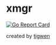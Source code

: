 # xmgr

[![Go Report Card](https://goreportcard.com/badge/github.com/mlctrez/xmgr)](https://goreportcard.com/report/github.com/mlctrez/xmgr)

created by [tigwen](https://github.com/mlctrez/tigwen)

